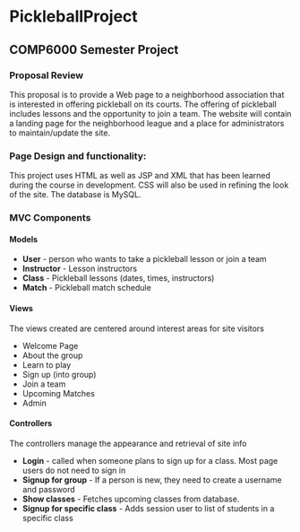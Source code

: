 # PickleballProject
## COMP6000 Semester Project

### Proposal Review

This proposal is to provide a Web page to a neighborhood association that is interested in offering pickleball on its courts.  The offering of pickleball includes lessons and the opportunity to join a team.  The website will contain a landing page for the neighborhood league and a place for administrators to maintain/update the site.

### Page Design and functionality:

This project uses HTML as well as JSP and XML that has been learned during the course in development.  CSS will also be used in refining the look of the site.  The database is MySQL.


### MVC Components

#### Models
- **User** - person who wants to take a pickleball lesson or join a team
- **Instructor** - Lesson instructors
- **Class** - Pickleball lessons (dates, times, instructors)
- **Match** - Pickleball match schedule

#### Views
The views created are centered around interest areas for site visitors
- Welcome Page
- About the group
- Learn to play
- Sign up (into group)
- Join a team
- Upcoming Matches
- Admin

#### Controllers
The controllers manage the appearance and retrieval of site info
- **Login** - called when someone plans to sign up for a class.  Most page users do not need to sign in
- **Signup for group** - If a person is new, they need to create a username and password
- **Show classes** - Fetches upcoming classes from database.
- **Signup for specific class** - Adds session user to list of students in a specific class



